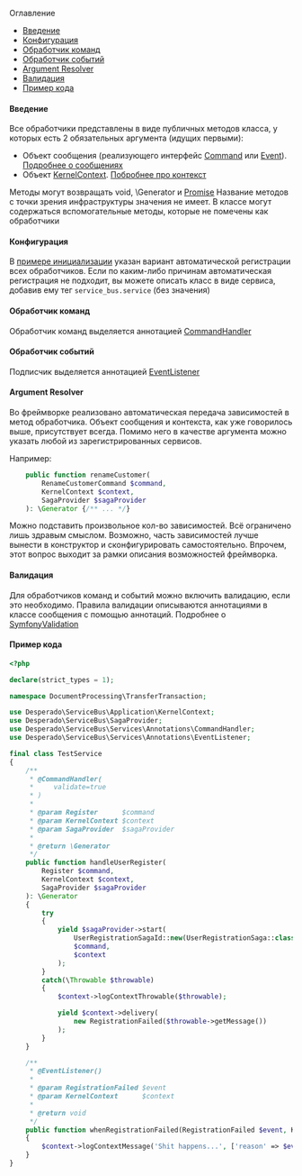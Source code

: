 Оглавление
* [Введение](https://github.com/mmasiukevich/service-bus/blob/master/doc/ru_message_handlers.md#%D0%92%D0%B2%D0%B5%D0%B4%D0%B5%D0%BD%D0%B8%D0%B5)
* [Конфигурация](https://github.com/mmasiukevich/service-bus/blob/master/doc/ru_message_handlers.md#%D0%9A%D0%BE%D0%BD%D1%84%D0%B8%D0%B3%D1%83%D1%80%D0%B0%D1%86%D0%B8%D1%8F)
* [Обработчик команд](https://github.com/mmasiukevich/service-bus/blob/master/doc/ru_message_handlers.md#%D0%9E%D0%B1%D1%80%D0%B0%D0%B1%D0%BE%D1%82%D1%87%D0%B8%D0%BA-%D0%BA%D0%BE%D0%BC%D0%B0%D0%BD%D0%B4)
* [Обработчик событий](https://github.com/mmasiukevich/service-bus/blob/master/doc/ru_message_handlers.md#%D0%9E%D0%B1%D1%80%D0%B0%D0%B1%D0%BE%D1%82%D1%87%D0%B8%D0%BA-%D1%81%D0%BE%D0%B1%D1%8B%D1%82%D0%B8%D0%B9)
* [Argument Resolver](https://github.com/mmasiukevich/service-bus/blob/master/doc/ru_message_handlers.md#argument-resolver)
* [Валидация](https://github.com/mmasiukevich/service-bus/blob/master/doc/ru_message_handlers.md#%D0%92%D0%B0%D0%BB%D0%B8%D0%B4%D0%B0%D1%86%D0%B8%D1%8F)
* [Пример кода](https://github.com/mmasiukevich/service-bus/blob/master/doc/ru_message_handlers.md#%D0%9F%D1%80%D0%B8%D0%BC%D0%B5%D1%80-%D0%BA%D0%BE%D0%B4%D0%B0)

#### Введение
Все обработчики представлены в виде публичных методов класса, у которых есть 2 обязательных аргумента (идущих первыми):
* Объект сообщения (реализующего интерфейс [Command](https://github.com/mmasiukevich/service-bus/blob/master/src/Common/Contract/Messages/Command.php) или [Event](https://github.com/mmasiukevich/service-bus/blob/master/src/Common/Contract/Messages/Event.php)). [Подробнее о сообщениях](https://github.com/mmasiukevich/service-bus/blob/master/doc/ru_messages.md)
* Объект [KernelContext](https://github.com/mmasiukevich/service-bus/blob/master/src/Application/KernelContext.php). [Побробнее про контекст](https://github.com/mmasiukevich/service-bus/blob/master/doc/ru_context.md)

Методы могут возвращать void, \Generator и [Promise](https://github.com/amphp/amp/blob/master/lib/Promise.php)
Название методов с точки зрения инфраструктуры значения не имеет.
В классе могут содержаться вспомогательные методы, которые не помечены как обработчики

#### Конфигурация
В [примере инициализации](https://github.com/mmasiukevich/service-bus/blob/master/doc/ru_initialization.md) указан вариант автоматической регистрации всех обработчиков. Если по каким-либо причинам автоматическая регистрация не подходит, вы можете описать класс в виде сервиса, добавив ему тег ```service_bus.service``` (без значения)

#### Обработчик команд
Обработчик команд выделяется аннотацией [CommandHandler](https://github.com/mmasiukevich/service-bus/blob/master/src/Services/Annotations/CommandHandler.php)

#### Обработчик событий
Подписчик выделяется аннотацией [EventListener](https://github.com/mmasiukevich/service-bus/blob/master/src/Services/Annotations/EventListener.php)

#### Argument Resolver
Во фреймворке реализовано автоматическая передача зависимостей в метод обработчика. Объект сообщения и контекста, как уже говорилось выше, присутствует всегда. Помимо него в качестве аргумента можно указать любой из зарегистрированных сервисов.

Например:
```php
    public function renameCustomer(
        RenameCustomerCommand $command,
        KernelContext $context,
        SagaProvider $sagaProvider
    ): \Generator {/** ... */}
```
Можно подставить произвольное кол-во зависимостей. Всё ограничено лишь здравым смыслом. Возможно, часть зависимостей лучше вынести в конструктор и сконфигурировать самостоятельно. Впрочем, этот вопрос выходит за рамки описания возможностей фреймворка.

#### Валидация
Для обработчиков команд и событий можно включить валидацию, если это необходимо. Правила валидации описываются аннотациями в классе сообщения с помощью аннотаций. Подробнее о [SymfonyValidation](https://symfony.com/doc/current/validation.html)

#### Пример кода
```php
<?php

declare(strict_types = 1);

namespace DocumentProcessing\TransferTransaction;

use Desperado\ServiceBus\Application\KernelContext;
use Desperado\ServiceBus\SagaProvider;
use Desperado\ServiceBus\Services\Annotations\CommandHandler;
use Desperado\ServiceBus\Services\Annotations\EventListener;

final class TestService
{
    /**
     * @CommandHandler(
     *     validate=true
     * )
     *
     * @param Register      $command
     * @param KernelContext $context
     * @param SagaProvider  $sagaProvider
     *
     * @return \Generator
     */
    public function handleUserRegister(
        Register $command,
        KernelContext $context,
        SagaProvider $sagaProvider
    ): \Generator
    {
        try
        {
            yield $sagaProvider->start(
                UserRegistrationSagaId::new(UserRegistrationSaga::class),
                $command,
                $context
            );
        }
        catch(\Throwable $throwable)
        {
            $context->logContextThrowable($throwable);

            yield $context->delivery(
                new RegistrationFailed($throwable->getMessage())
            );
        }
    }

    /**
     * @EventListener()
     *
     * @param RegistrationFailed $event
     * @param KernelContext      $context
     *
     * @return void
     */
    public function whenRegistrationFailed(RegistrationFailed $event, KernelContext $context): void
    {
        $context->logContextMessage('Shit happens...', ['reason' => $event->message]);
    }
}

```
